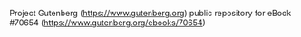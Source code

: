 Project Gutenberg (https://www.gutenberg.org) public repository for
eBook #70654 (https://www.gutenberg.org/ebooks/70654)
